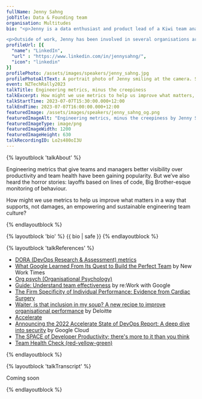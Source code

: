 ```yaml
---
fullName: Jenny Sahng
jobTitle: Data & Founding team
organisation: Multitudes
bio: "<p>Jenny is a data enthusiast and product lead of a Kiwi team analytics startup, Multitudes, which provides ethical engineering metrics. Having a keen interest in how technology impacts our world, she is interested in exploring how we can use data in ways that are not reductive but empowering. Before Multitudes, she built data products at Xero.</p>

<p>Outside of work, Jenny has been involved in several organisations around DEI, climate action, and youth civic engagement. She is currently a data ethics facilitator at Colab Cohorts’ Equitable Product course. She is also co-founder and editor of <a href='https://climateclub.nz' rel='external'>Climate Club</a>, a weekly newsletter for busy folks who care about climate change.</p>"
profileUrl: [{
  "name": "LinkedIn",
  "url" : "https://www.linkedin.com/in/jennysahng/",
  "icon": "linkedin"
}]
profilePhoto: /assets/images/speakers/jenny_sahng.jpg
profilePhotoAltText: A portrait photo of Jenny smiling at the camera. She is wearing sunnies on her head, silver dangly earrings, a collared shirt, and is standing in front of some jungly bush.
event: NZTechRally2023
talkTitle: Engineering metrics, minus the creepiness
talkExcerpt: How might we use metrics to help us improve what matters, in a way that supports, not damages, an empowering and sustainable engineering team culture?
talkStartTime: 2023-07-07T15:30:00.000+12:00
talkEndTime: 2023-07-07T16:00:00.000+12:00
featuredImage: /assets/images/speakers/jenny_sahng_og.png
featuredImageAlt: "Engineering metrics, minus the creepiness by Jenny Sahng, Data & Founding team at Multitudes. Join us to hear Jenny and other speakers at NZ Tech Rally, 7th July, Wellington"
featuredImageType: image/png
featuredImageWidth: 1200
featuredImageHeight: 630
talkRecordingID: Lo2s480oI3U
---
```


{% layoutblock 'talkAbout' %}

<p>Engineering metrics that give teams and managers better visibility over productivity and team health have been gaining popularity. But we’ve also heard the horror stories: layoffs based on lines of code, Big Brother-esque monitoring of behaviour.</p>

<p>How might we use metrics to help us improve what matters in a way that supports, not damages, an empowering and sustainable engineering team culture?</p>
{% endlayoutblock %}

{% layoutblock 'bio' %}
{{ bio | safe }}
{% endlayoutblock %}

{% layoutblock 'talkReferences' %}

<ul>
  <li><a rel="external" href="https://dora.dev/">DORA (DevOps Research & Assessment) metrics</a></li>
  <li><a rel="external" href="https://www.nytimes.com/2016/02/28/magazine/what-google-learned-from-its-quest-to-build-the-perfect-team.html">What Google Learned From Its Quest to Build the Perfect Team</a> by New Work Times</li>
  <li><a rel="external" href="https://en.wikipedia.org/wiki/Industrial_and_organizational_psychology">Org psych (Organisational Psychology)</a></li>
  <li><a rel="external" href="https://rework.withgoogle.com/guides/understanding-team-effectiveness/steps/introduction/">Guide: Understand team effectiveness</a> by re:Work with Google</a></li>
  <li><a rel="external" href="https://www.hbs.edu/faculty/Pages/item.aspx?num=19992">The Firm Specificity of Individual Performance: Evidence from Cardiac Surgery</a></li>
  <li><a rel="external" href="https://www.deloitte.com/au/en/services/consulting/perspectives/inclusive-leadership.html">Waiter, is that inclusion in my soup? A new recipe to improve organisational performance</a> by Deloitte</li>
  <li><a rel="external" href="https://www.amazon.com.au/Accelerate-Software-Performing-Technology-Organizations-ebook/dp/B07B9F83WM/">Accelerate</a></li>
  <li><a rel="external" href="https://cloud.google.com/blog/products/devops-sre/dora-2022-accelerate-state-of-devops-report-now-out">Announcing the 2022 Accelerate State of DevOps Report: A deep dive into security</a> by Google Cloud</li>
  <li><a rel="external" href="https://queue.acm.org/detail.cfm?id=3454124">The SPACE of Developer Productivity; there's more to it than you think</a></li>
  <li><a rel="external" href="https://www.atlassian.com/team-playbook/health-monitor">Team Health Check (red-yellow-green)</a></li>
</ul>
{% endlayoutblock %}

{% layoutblock 'talkTranscript' %}

<p>Coming soon</p>
{% endlayoutblock %}
